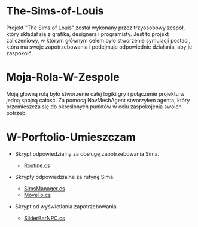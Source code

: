 # The-Sims-of-Louis

Projekt "The Sims of Louis" został wykonany przez trzyosobowy zespół, który składał się z grafika, designera i programisty. Jest to projekt zaliczeniowy, w którym głównym celem było stworzenie symulacji postaci, która ma swoje zapotrzebowania i podejmuje odpowiednie działania, aby je zaspokoić.

# Moja-Rola-W-Zespole

Moją główną rolą było stworzenie całej logiki gry i połączenie projektu w jedną spójną całość. Za pomocą NavMeshAgent stworzyłem agenta, który przemieszcza się do określonych punktów w celu zaspokojenia swoich potrzeb.

# W-Porftolio-Umieszczam

- Skrypt odpowiedzialny za obsługę zapotrzebowania Sima.
  - [Routine.cs](Scripts/ScriptableObjects/Routine.cs)

- Skrypty odpowiedzialne za rutynę Sima.
    - [SimsManager.cs](Scripts/Routine/SimsManager.cs)
    - [MoveTo.cs](Scripts/Routine/MoveTo.cs)

- Skrypt od wyświetlania zapotrzebowania.
    - [SliderBarNPC.cs](Scripts/Routine/SliderBarNPC.cs)

